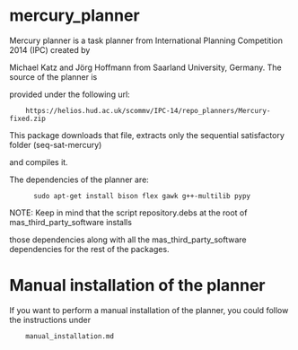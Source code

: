 mercury_planner
===============

Mercury planner is a task planner from International Planning Competition 2014 (IPC) created by 

Michael Katz and Jörg Hoffmann from Saarland University, Germany. The source of the planner is

provided under the following url:

        https://helios.hud.ac.uk/scommv/IPC-14/repo_planners/Mercury-fixed.zip
        
This package downloads that file, extracts only the sequential satisfactory folder (seq-sat-mercury)

and compiles it.

The dependencies of the planner are:

          sudo apt-get install bison flex gawk g++-multilib pypy
          
NOTE: Keep in mind that the script repository.debs at the root of mas_third_party_software installs

those dependencies along with all the mas_third_party_software dependencies for the rest of the packages.


Manual installation of the planner
==================================

If you want to perform a manual installation of the planner, you could follow the instructions under

        manual_installation.md
